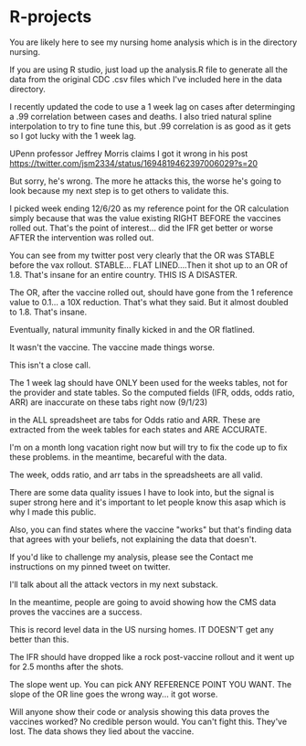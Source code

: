 # R-projects
You are likely here to see my nursing home analysis which is in the directory nursing.

If you are using R studio, just load up the analysis.R file to generate all the data from the original CDC .csv files which I've included here in the data directory.

I recently updated the code to use a 1 week lag on cases after determinging a .99 correlation between cases and deaths. I also tried natural spline interpolation to try to fine tune this, but .99 correlation is as good as it gets so I got lucky with the 1 week lag.

UPenn professor Jeffrey Morris claims I got it wrong in his post 
https://twitter.com/jsm2334/status/1694819462397006029?s=20

But sorry, he's wrong. The more he attacks this, the worse he's going to look because my next step is to get others to validate this. 

I picked week ending 12/6/20 as my reference point for the OR calculation simply because that was the value existing RIGHT BEFORE the vaccines rolled out. That's the point of interest... did the IFR get better or worse AFTER the intervention was rolled out. 

You can see from my twitter post very clearly that the OR was STABLE before the vax rollout. STABLE... FLAT LINED....Then it shot up to an OR of 1.8. That's insane for an entire country. THIS IS A DISASTER.

The OR, after the vaccine rolled out, should have gone from the 1 reference value to 0.1... a 10X reduction. That's what they said. But it almost doubled to 1.8. That's insane.

Eventually, natural immunity finally kicked in and the OR flatlined.

It wasn't the vaccine. The vaccine made things worse.

This isn't a close call.

The 1 week lag should have ONLY been used for the weeks tables, not for the provider and state tables. So the computed fields (IFR, odds, odds ratio, ARR) are inaccurate on these tabs right now (9/1/23)

in the ALL spreadsheet are tabs for Odds ratio and ARR. These are extracted from the week tables for each states and ARE ACCURATE.

I'm on a month long vacation right now but will try to fix the code up to fix these problems. in the meantime, becareful with the data.

The week, odds ratio, and arr tabs in the spreadsheets are all valid.

There are some data quality issues I have to look into, but the signal is super strong here and it's important to let people know this asap which is why I made this public.

Also, you can find states where the vaccine "works" but that's finding data that agrees with your beliefs, not explaining the data that doesn't.

If you'd like to challenge my analysis, please see the Contact me instructions on my pinned tweet on twitter.

I'll talk about all the attack vectors in my next substack. 

In the meantime, people are going to avoid showing how the CMS data proves the vaccines are a success.

This is record level data in the US nursing homes. IT DOESN'T get any better than this. 

The IFR should have dropped like a rock post-vaccine rollout and it went up for 2.5 months after the shots. 

The slope went up. You can pick ANY REFERENCE POINT YOU WANT. The slope of the OR line goes the wrong way... it got worse.

Will anyone show their code or analysis showing this data proves the vaccines worked? No credible person would. You can't fight this. They've lost. The data shows they lied about the vaccine. 